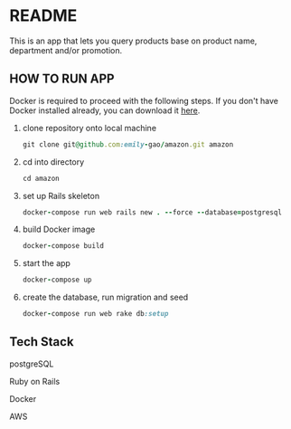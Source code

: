 # README

This is an app that lets you query products base on product name, department and/or promotion.

## HOW TO RUN APP

Docker is required to proceed with the following steps. If you don't have Docker installed already, you can download it [here](https://www.docker.com/get-started).

1. clone repository onto local machine 
    ```ruby 
    git clone git@github.com:emily-gao/amazon.git amazon
    ```
2. cd into directory 
    ```ruby 
    cd amazon
    ```
3. set up Rails skeleton 
    ```ruby
    docker-compose run web rails new . --force --database=postgresql
    ```
4. build Docker image 
    ```ruby
    docker-compose build
    ```
5. start the app 
    ```ruby
    docker-compose up
    ```
6. create the database, run migration and seed 
     ```ruby
     docker-compose run web rake db:setup
     ```

## Tech Stack

postgreSQL

Ruby on Rails

Docker

AWS
